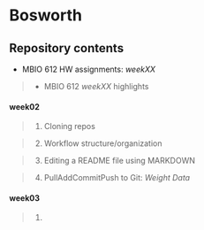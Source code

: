 # Bosworth

## Repository contents
* MBIO 612 HW assignments: _weekXX_
> * MBIO 612 _weekXX_ highlights

#### week02

> 1. Cloning repos

> 2. Workflow structure/organization

> 3. Editing a README file using MARKDOWN

> 4. PullAddCommitPush to Git: _Weight Data_

#### week03

> 1. 
